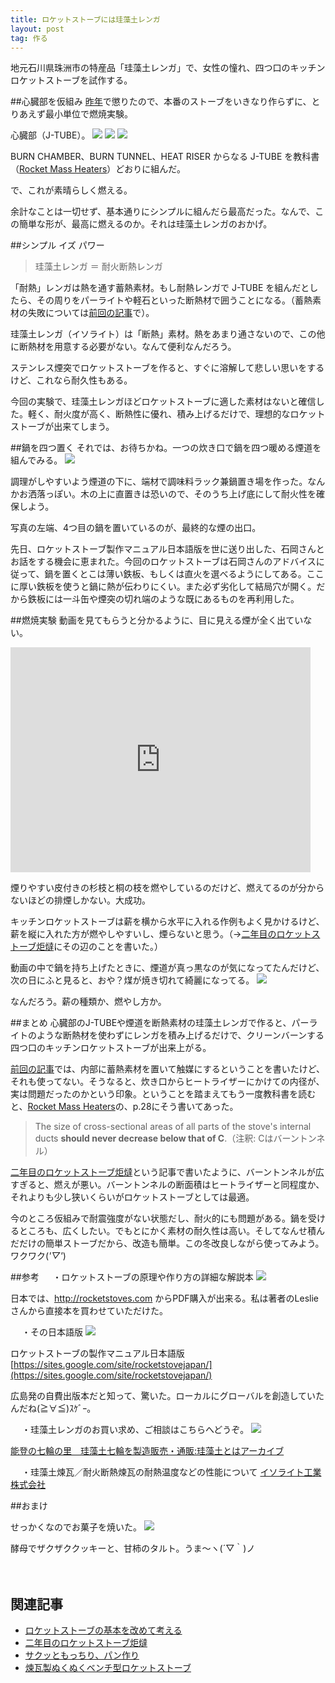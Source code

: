 ```yaml
---
title: ロケットストーブには珪藻土レンガ
layout: post
tag: 作る
---
```

地元石川県珠洲市の特産品「珪藻土レンガ」で、女性の憧れ、四つ口のキッチンロケットストーブを試作する。

##心臓部を仮組み
[昨年](http://kobapan.com/blog/2014/10/03/rocket.html)で懲りたので、本番のストーブをいきなり作らずに、とりあえず最小単位で燃焼実験。

心臓部（J-TUBE）。
![](https://c1.staticflickr.com/1/679/21723145373_a6946fb042.jpg)
![](https://c2.staticflickr.com/6/5752/21723087033_69611dc1e1.jpg)
![](https://c2.staticflickr.com/6/5677/22344210555_7c9001cab3.jpg)

BURN CHAMBER、BURN TUNNEL、HEAT RISER からなる J-TUBE を教科書（[Rocket Mass Heaters](http://www.rocketstoves.com/)）どおりに組んだ。

で、これが素晴らしく燃える。

余計なことは一切せず、基本通りにシンプルに組んだら最高だった。なんで、この簡単な形が、最高に燃えるのか。それは珪藻土レンガのおかげ。


##シンプル イズ パワー


>珪藻土レンガ ＝ 耐火断熱レンガ

「耐熱」レンガは熱を通す蓄熱素材。もし耐熱レンガで J-TUBE を組んだとしたら、その周りをパーライトや軽石といった断熱材で囲うことになる。（蓄熱素材の失敗については[前回の記事](http://kobapan.com/blog/2015/10/07/lorena-rocket.html)で）。

珪藻土レンガ（イソライト）は「断熱」素材。熱をあまり通さないので、この他に断熱材を用意する必要がない。なんて便利なんだろう。

ステンレス煙突でロケットストーブを作ると、すぐに溶解して悲しい思いをするけど、これなら耐久性もある。

今回の実験で、珪藻土レンガほどロケットストーブに適した素材はないと確信した。軽く、耐火度が高く、断熱性に優れ、積み上げるだけで、理想的なロケットストーブが出来てしまう。

##鍋を四つ置く
それでは、お待ちかね。一つの炊き口で鍋を四つ暖める煙道を組んでみる。
![](https://c2.staticflickr.com/6/5793/22362185662_9842353b5e.jpg)

調理がしやすいよう煙道の下に、端材で調味料ラック兼鍋置き場を作った。なんかお洒落っぽい。木の上に直置きは恐いので、そのうち上げ底にして耐火性を確保しよう。

写真の左端、4つ目の鍋を置いているのが、最終的な煙の出口。

先日、ロケットストーブ製作マニュアル日本語版を世に送り出した、石岡さんとお話をする機会に恵まれた。今回のロケットストーブは石岡さんのアドバイスに従って、鍋を置くとこは薄い鉄板、もしくは直火を選べるようにしてある。ここに厚い鉄板を使うと鍋に熱が伝わりにくい。また必ず劣化して結局穴が開く。だから鉄板には一斗缶や煙突の切れ端のような既にあるものを再利用した。

##燃焼実験
動画を見てもらうと分かるように、目に見える煙が全く出ていない。
<iframe width="480" height="360" src="https://www.youtube.com/embed/YEHp4jbYrIs?rel=0" frameborder="0" allowfullscreen></iframe>

煙りやすい皮付きの杉枝と桐の枝を燃やしているのだけど、燃えてるのが分からないほどの排煙しかない。大成功。

キッチンロケットストーブは薪を横から水平に入れる作例もよく見かけるけど、薪を縦に入れた方が燃やしやすいし、煙らないと思う。（→[二年目のロケットストーブ炬燵](http://kobapan.com/blog/2015/11/15/rocket.html)にその辺のことを書いた。）

動画の中で鍋を持ち上げたときに、煙道が真っ黒なのが気になってたんだけど、次の日にふと見ると、おや？煤が焼き切れて綺麗になってる。
![](https://c1.staticflickr.com/1/755/22208633468_3f43e3f4b4.jpg)

なんだろう。薪の種類か、燃やし方か。

##まとめ
心臓部のJ-TUBEや煙道を断熱素材の珪藻土レンガで作ると、パーライトのような断熱材を使わずにレンガを積み上げるだけで、クリーンバーンする四つ口のキッチンロケットストーブが出来上がる。

[前回の記事](http://kobapan.com/blog/2015/10/07/lorena-rocket.html)では、内部に蓄熱素材を置いて触媒にするということを書いたけど、それも使ってない。そうなると、炊き口からヒートライザーにかけての内径が、実は問題だったのかという印象。ということを踏まえてもう一度教科書を読むと、[Rocket Mass Heaters](http://www.rocketstoves.com/)の、p.28にそう書いてあった。

>The size of cross-sectional areas of all parts of the stove's internal ducts <b>should never decrease below that of C</b>.（注釈: Cはバーントンネル）

[二年目のロケットストーブ炬燵](http://kobapan.com/blog/2015/11/15/rocket.html)という記事で書いたように、バーントンネルが広すぎると、燃えが悪い。バーントンネルの断面積はヒートライザーと同程度か、それよりも少し狭いくらいがロケットストーブとしては最適。

今のところ仮組みで耐震強度がない状態だし、耐火的にも問題がある。鍋を受けるところも、広くしたい。でもとにかく素材の耐久性は高い。そしてなんせ積んだだけの簡単ストーブだから、改造も簡単。この冬改良しながら使ってみよう。ワクワク(*'▽'*)

##参考
　
・ロケットストーブの原理や作り方の詳細な解説本
![](https://farm6.staticflickr.com/5811/22207190749_05c78ac03d.jpg)

日本では、http://rocketstoves.com からPDF購入が出来る。私は著者のLeslieさんから直接本を買わせていただけた。

　
・その日本語版
![](https://sites.google.com/site/rocketstovejapan/_/rsrc/1262179737570/home/%E3%83%AD%E3%82%B1%E3%83%83%E3%83%88%E7%B5%B5.jpg?height=330&width=400)

ロケットストーブの製作マニュアル日本語版 [https://sites.google.com/site/rocketstovejapan/](https://sites.google.com/site/rocketstovejapan/)

広島発の自費出版本だと知って、驚いた。ローカルにグローバルを創造していたんだね(≧∀≦)ｽｹﾞｰ。

　
・珪藻土レンガのお買い求め、ご相談はこちらへどうぞ。
![](http://7rin.biz/%E7%86%B1%E3%81%8F%E3%81%AA%E3%81%84%E3%82%88.JPG)

[能登の七輪の里　珪藻土七輪を製造販売・通販:珪藻土とはアーカイブ](http://7rin.biz/cat33/cat34/)

　
・珪藻土煉瓦／耐火断熱煉瓦の耐熱温度などの性能について
[イソライト工業株式会社](http://www.isolite.co.jp/info/taika/seihin1-2/index.html)

##おまけ

せっかくなのでお菓子を焼いた。
![](https://c1.staticflickr.com/1/600/23006276581_9a5c978810.jpg)

酵母でザクザククッキーと、甘柿のタルト。うま〜ヽ(´▽｀)ノ

　
　

## 関連記事
- [ロケットストーブの基本を改めて考える](http://kobapan.com/blog/2015/10/07/lorena-rocket.html)
- [二年目のロケットストーブ炬燵](http://kobapan.com/blog/2015/11/15/rocket.html)
- [サクッともっちり、パン作り](http://kobapan.com/blog/2015/12/01/bread.html)
- [煉瓦製ぬくぬくベンチ型ロケットストーブ](http://kobapan.com/blog/2014/10/03/rocket.html)

